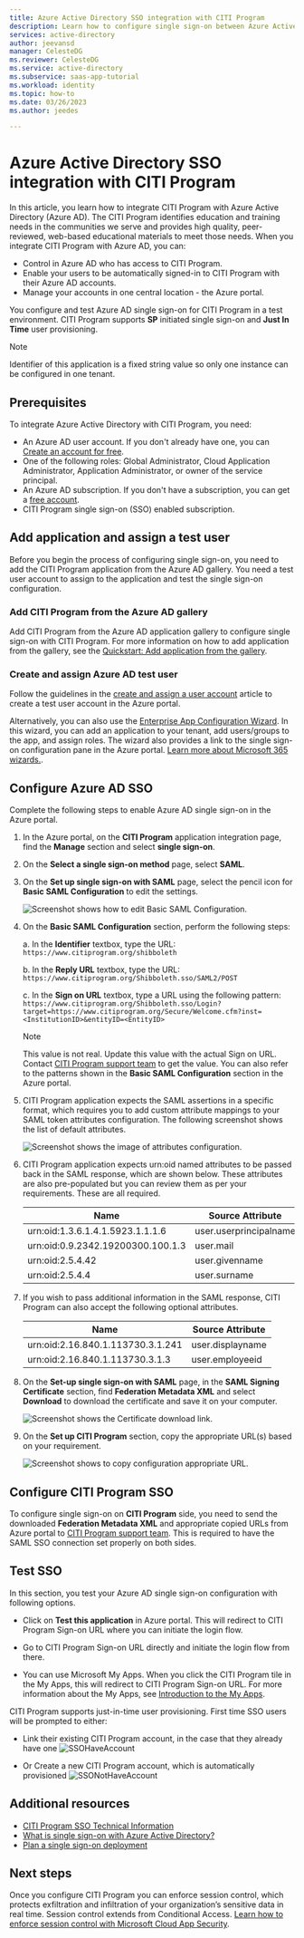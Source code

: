 ```yaml
---
title: Azure Active Directory SSO integration with CITI Program
description: Learn how to configure single sign-on between Azure Active Directory and CITI Program.
services: active-directory
author: jeevansd
manager: CelesteDG
ms.reviewer: CelesteDG
ms.service: active-directory
ms.subservice: saas-app-tutorial
ms.workload: identity
ms.topic: how-to
ms.date: 03/26/2023
ms.author: jeedes

---
```


# Azure Active Directory SSO integration with CITI Program

In this article, you learn how to integrate CITI Program with Azure Active Directory (Azure AD). The CITI Program identifies education and training needs in the communities we serve and provides high quality, peer-reviewed, web-based educational materials to meet those needs. When you integrate CITI Program with Azure AD, you can:

* Control in Azure AD who has access to CITI Program.
* Enable your users to be automatically signed-in to CITI Program with their Azure AD accounts.
* Manage your accounts in one central location - the Azure portal.

You configure and test Azure AD single sign-on for CITI Program in a test environment. CITI Program supports **SP** initiated single sign-on and **Just In Time** user provisioning.

> [!NOTE]
> Identifier of this application is a fixed string value so only one instance can be configured in one tenant.

## Prerequisites

To integrate Azure Active Directory with CITI Program, you need:

* An Azure AD user account. If you don't already have one, you can [Create an account for free](https://azure.microsoft.com/free/?WT.mc_id=A261C142F).
* One of the following roles: Global Administrator, Cloud Application Administrator, Application Administrator, or owner of the service principal.
* An Azure AD subscription. If you don't have a subscription, you can get a [free account](https://azure.microsoft.com/free/).
* CITI Program single sign-on (SSO) enabled subscription.

## Add application and assign a test user

Before you begin the process of configuring single sign-on, you need to add the CITI Program application from the Azure AD gallery. You need a test user account to assign to the application and test the single sign-on configuration.

### Add CITI Program from the Azure AD gallery

Add CITI Program from the Azure AD application gallery to configure single sign-on with CITI Program. For more information on how to add application from the gallery, see the [Quickstart: Add application from the gallery](../manage-apps/add-application-portal.md).

### Create and assign Azure AD test user

Follow the guidelines in the [create and assign a user account](../manage-apps/add-application-portal-assign-users.md) article to create a test user account in the Azure portal.

Alternatively, you can also use the [Enterprise App Configuration Wizard](https://portal.office.com/AdminPortal/home?Q=Docs#/azureadappintegration). In this wizard, you can add an application to your tenant, add users/groups to the app, and assign roles. The wizard also provides a link to the single sign-on configuration pane in the Azure portal. [Learn more about Microsoft 365 wizards.](/microsoft-365/admin/misc/azure-ad-setup-guides). 

## Configure Azure AD SSO

Complete the following steps to enable Azure AD single sign-on in the Azure portal.

1. In the Azure portal, on the **CITI Program** application integration page, find the **Manage** section and select **single sign-on**.
1. On the **Select a single sign-on method** page, select **SAML**.
1. On the **Set up single sign-on with SAML** page, select the pencil icon for **Basic SAML Configuration** to edit the settings.

   ![Screenshot shows how to edit Basic SAML Configuration.](common/edit-urls.png "Basic Configuration")

1. On the **Basic SAML Configuration** section, perform the following steps:

	a. In the **Identifier** textbox, type the URL:
	`https://www.citiprogram.org/shibboleth`

	b. In the **Reply URL** textbox, type the URL:
	`https://www.citiprogram.org/Shibboleth.sso/SAML2/POST`

	c. In the **Sign on URL** textbox, type a URL using the following pattern:
	`https://www.citiprogram.org/Shibboleth.sso/Login?target=https://www.citiprogram.org/Secure/Welcome.cfm?inst=<InstitutionID>&entityID=<EntityID>`

	> [!NOTE]
	> This value is not real. Update this value with the actual Sign on URL. Contact [CITI Program support team](mailto:shibboleth@citiprogram.org) to get the value. You can also refer to the patterns shown in the **Basic SAML Configuration** section in the Azure portal.

1. CITI Program application expects the SAML assertions in a specific format, which requires you to add custom attribute mappings to your SAML token attributes configuration. The following screenshot shows the list of default attributes.

	![Screenshot shows the image of attributes configuration.](common/default-attributes.png "Default Attributes")

1. CITI Program application expects urn:oid named attributes to be passed back in the SAML response, which are shown below. These attributes are also pre-populated but you can review them as per your requirements. These are all required.

	| Name |  Source Attribute|
	| ---------------|  --------- |
	| urn:oid:1.3.6.1.4.1.5923.1.1.1.6 | user.userprincipalname |
	| urn:oid:0.9.2342.19200300.100.1.3 | user.mail |
	| urn:oid:2.5.4.42 | user.givenname |
	| urn:oid:2.5.4.4 | user.surname |

1. If you wish to pass additional information in the SAML response, CITI Program can also accept the following optional attributes.

	| Name |  Source Attribute|
	| ---------------|  --------- |
	| urn:oid:2.16.840.1.113730.3.1.241 | user.displayname |
	| urn:oid:2.16.840.1.113730.3.1.3 | user.employeeid |

1. On the **Set-up single sign-on with SAML** page, in the **SAML Signing Certificate** section,  find **Federation Metadata XML** and select **Download** to download the certificate and save it on your computer.

    ![Screenshot shows the Certificate download link.](common/metadataxml.png "Certificate")

1. On the **Set up CITI Program** section, copy the appropriate URL(s) based on your requirement.

	![Screenshot shows to copy configuration appropriate URL.](common/copy-configuration-urls.png "Metadata")

## Configure CITI Program SSO

To configure single sign-on on **CITI Program** side, you need to send the downloaded **Federation Metadata XML** and appropriate copied URLs from Azure portal to [CITI Program support team](mailto:shibboleth@citiprogram.org). This is required to have the SAML SSO connection set properly on both sides.

## Test SSO 

In this section, you test your Azure AD single sign-on configuration with following options. 

* Click on **Test this application** in Azure portal. This will redirect to CITI Program Sign-on URL where you can initiate the login flow. 

* Go to CITI Program Sign-on URL directly and initiate the login flow from there.

* You can use Microsoft My Apps. When you click the CITI Program tile in the My Apps, this will redirect to CITI Program Sign-on URL. For more information about the My Apps, see [Introduction to the My Apps](../user-help/my-apps-portal-end-user-access.md).

CITI Program supports just-in-time user provisioning. First time SSO users will be prompted to either: 

* Link their existing CITI Program account, in the case that they already have one
![SSOHaveAccount](https://user-images.githubusercontent.com/46728557/228357500-a74489c7-8c5f-4cbe-ad47-9757d3d9fbe6.PNG "Link existing CITI Program account")

* Or Create a new CITI Program account, which is automatically provisioned
![SSONotHaveAccount](https://user-images.githubusercontent.com/46728557/228357503-f4eba4bb-f3fa-43e9-a98a-f0da87074eeb.PNG "Provision new CITI Program account")

## Additional resources

* [CITI Program SSO Technical Information](https://support.citiprogram.org/s/article/single-sign-on-sso-and-shibboleth-technical-specs#EntityInformation)
* [What is single sign-on with Azure Active Directory?](../manage-apps/what-is-single-sign-on.md)
* [Plan a single sign-on deployment](../manage-apps/plan-sso-deployment.md)

## Next steps

Once you configure CITI Program you can enforce session control, which protects exfiltration and infiltration of your organization’s sensitive data in real time. Session control extends from Conditional Access. [Learn how to enforce session control with Microsoft Cloud App Security](/cloud-app-security/proxy-deployment-aad).
